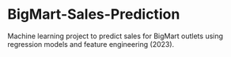 # BigMart-Sales-Prediction
Machine learning project to predict sales for BigMart outlets using regression models and feature engineering (2023).
